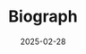 ---  
layout: startup_page  
title: "Biograph"  
id: "biograph.com"  
permalink: "/biographbiograph.com02282025/"  
website: "https://www.biograph.com/"  
funding_round: ""  
funding_amount: ""  
investors: "Vy Capital, Human Capital, Alpha Wave, WndrCo, Balaji Srinivasan"  
about: "Biograph is a preventive health and diagnostics clinic focused on redefining healthy aging. It provides comprehensive health assessments, collecting over 1,000 data points to provide insights for optimizing lifespan. The clinic currently has a location in Silicon Valley and plans to expand globally."  
markets: "Healthtech, Artificial Intelligence & Machine Learning"  
hq: "San Mateo, California, United States"  
founded_year: "2017"  
linkedin: "https://www.linkedin.com/company/biograph"  
twitter: "https://twitter.com/biograph"  
instagram: ""  
facebook: ""  
crunchbase: "https://www.crunchbase.com/organization/biograph-0218"  
pitchbook: "https://pitchbook.com/profiles/company/493958-98"  

date_display: "28-Feb-2025"  
date: "2025-02-28"

# SEO Optimization  
meta_title: "Biograph"  
meta_description: "Biograph, Biograph is a preventive health and diagnostics clinic focused on redefining healthy aging. It provides comprehensive health assessments, collecting o..."  
meta_keywords: "Biograph, Healthtech, Artificial Intelligence & Machine Learning,  funding"  
canonical_url: "https://startup.projectstartups.com/biographbiograph.com02282025/"  
---